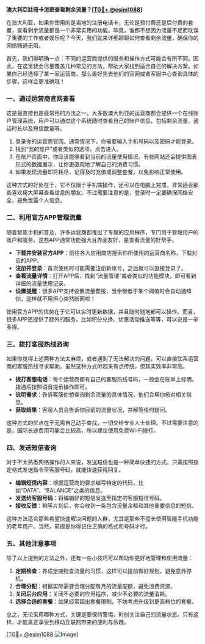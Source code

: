**澳大利亞註冊卡怎麽查看剩余流量？[[TG💪+ @esim1088](https://t.me/s/esim1088)]**

在澳大利亚，如果你使用的是当地的注册电话卡，无论是预付费还是后付费的套餐，查看剩余流量都是一个非常实用的功能。毕竟，谁都不想因为流量不足而耽误了重要的工作或者娱乐呢？今天，我们就来详细聊聊如何查看剩余流量，确保你的网络畅通无阻。

首先，我们得明确一点：不同的运营商提供的服务和操作方式可能会有所不同。因此，在这里我会尽量覆盖几种常见的方法，帮助大家找到适合自己的解决方案。如果你已经选择了某一家运营商，那么最好先去他们的官网或者客服中心查询具体的步骤，这样会更准确哦！

### **一、通过运营商官网查看**

这是最直接也是最常用的方法之一。大多数澳大利亚的运营商都会提供一个在线账户管理系统，用户可以通过这个系统随时查看自己的账户信息，包括剩余流量、通话时长以及短信数量等。

1. 登录你的运营商官网。通常情况下，你需要输入手机号码以及密码才能登录。
2. 找到“我的账户”或者类似的选项，点击进入。
3. 在账户页面中，你应该能够看到当前的流量使用情况。有些网站还会提供图表形式的数据展示，让你更直观地了解自己的消费习惯。
4. 如果发现流量即将耗尽，记得及时充值或调整套餐，以免影响正常使用。

这种方式的好处在于，它不仅限于手机端操作，还可以在电脑上完成，非常适合那些喜欢用大屏幕查看信息的朋友。不过需要注意的是，登录时一定要确保网络安全，避免泄露个人信息。

### **二、利用官方APP管理流量**

随着智能手机的普及，许多运营商都推出了专属的应用程序，专门用于管理用户的账户和服务。这些APP通常功能强大且界面友好，是查看流量的好帮手。

- **下载并安装官方APP**：前往各大应用商店搜索你所使用的运营商名称，下载对应的APP。
- **注册并登录**：首次使用时可能需要注册新账号，之后就可以直接登录了。
- **查看流量详情**：打开APP后，找到“流量管理”或者类似的功能模块，即可看到详细的流量使用记录。
- **设置提醒**：很多APP支持设置流量警报，当余额低于某个阈值时会自动通知你，这样就不用担心突然断网啦！

使用官方APP的优势在于它可以实时更新数据，并且随时随地都可以操作。而且，很多APP还提供了额外的服务，比如积分兑换、优惠活动推送等等，可以说是一举多得。

### **三、拨打客服热线咨询**

如果你觉得上述两种方法太麻烦，或者遇到了无法解决的问题，可以直接联系运营商的客服热线寻求帮助。虽然这种方式听起来有点传统，但其实效率非常高。

- **拨打客服电话**：每个运营商都有自己的客服热线号码，一般会在账单上标明。拨通后按照语音提示操作即可。
- **说明需求**：告诉客服你想查询剩余流量的具体情况，他们会帮你核对相关信息。
- **获取结果**：客服人员会告诉你目前的流量状况，并解答任何疑问。

这种方式的优点在于无需自己动手查找，一切交给专业人士处理。不过需要注意的是，国际长途费用可能会比较高，所以建议使用免费Wi-Fi拨打。

### **四、发送短信查询**

对于不太熟悉网络操作的人来说，发送短信也是一种简单快捷的方式。只需按照指定格式发送指令至客服号码，就能快速获得回复。

- **编辑短信内容**：根据运营商的要求编写特定的代码，比如“DATA”、“BALANCE”之类的信息。
- **发送给客服号码**：将编辑好的短信发送至指定的客服短信号码。
- **接收反馈**：稍等片刻后，你会收到一条包含流量余额和其他重要信息的短信。

这种方法适合那些希望快速解决问题的人群，尤其是那些不擅长使用智能手机功能的老年用户。当然，前提是你得记住正确的格式和号码才行。

### **五、其他注意事项**

除了以上提到的方法之外，还有一些小技巧可以帮助你更好地管理和使用流量：

1. **定期检查**：养成定期检查流量的习惯，这样可以提前做好规划，避免意外停机。
2. **合理分配**：根据实际需要合理分配每月的流量配额，避免浪费资源。
3. **关闭后台应用**：关闭不必要的应用程序，减少不必要的流量消耗。
4. **选择合适的套餐**：如果经常超出套餐限制，不妨考虑升级到更高档位的套餐。

总之，无论采用哪种方式，关键是要保持警惕，时刻关注自己的流量状态。只有这样，才能真正享受到移动互联网带来的便利与乐趣。

[[TG💪+ @esim1088](https://t.me/s/esim1088) ![Image](https://i.postimg.cc/4NQfJmqS/Snipaste-2025-05-13-00-14-12.png)]
